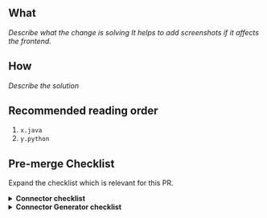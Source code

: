 ## What
*Describe what the change is solving*
*It helps to add screenshots if it affects the frontend.*

## How
*Describe the solution*

## Recommended reading order
1. `x.java`
2. `y.python`

## Pre-merge Checklist
Expand the checklist which is relevant for this PR. 

<details><summary> <strong> Connector checklist </strong> </summary>
<p>

- [ ] Issue acceptance criteria met
- [ ] PR name follows [PR naming conventions](https://docs.airbyte.io/contributing-to-airbyte/updating-documentation#issues-and-pull-requests)
- [ ] Secrets are annotated with `airbyte_secret` in output spec
- [ ] Unit & integration tests added as appropriate (and are passing)
    * Community members: please provide proof of this succeeding locally e.g: screenshot or copy-paste acceptance test output. To run acceptance tests for a Python connector, follow instructions in the README. For java connectors run `./gradlew :airbyte-integrations:connectors:<name>:integrationTest`.
- [ ] `/test connector=connectors/<name>` command as documented [here](https://docs.airbyte.io/contributing-to-airbyte/building-new-connector#updating-an-existing-connector) is passing. 
    * Community members can skip this, Airbyters will run this for you. 
- [ ] Code reviews completed
- [ ] Credentials added to Github CI if needed and not already present. [instructions for injecting secrets into CI](https://docs.airbyte.io/contributing-to-airbyte/building-new-connector#using-credentials-in-ci). 
- [ ] Documentation updated 
    - [ ] `README.md`
    - [ ] `docs/SUMMARY.md` if it's a new connector
    - [ ] Reference docs in the `docs/integrations/` directory.
    - [ ] Changelog in the appropriate page in `docs/integrations/...`. See changelog [example](https://docs.airbyte.io/integrations/sources/stripe#changelog)
    - [ ] Build status added to [build page](https://github.com/airbytehq/airbyte/blob/master/airbyte-integrations/builds.md)
- [ ] Build is successful
- [ ] Connector version bumped like described [here](https://docs.airbyte.io/contributing-to-airbyte/building-new-connector#updating-a-connector)
- [ ] New Connector version released on Dockerhub by running the `/publish` command described [here](https://docs.airbyte.io/contributing-to-airbyte/building-new-connector#updating-a-connector)
- [ ] No major blockers
- [ ] PR merged into master branch
- [ ] Follow up tickets have been created
- [ ] Associated tickets have been closed & stakeholders notified
</p>
</details>

<details><summary> <strong> Connector Generator checklist </strong> </summary>
<p>
   
- [ ] Issue acceptance criteria met
- [ ] PR name follows [PR naming conventions](https://docs.airbyte.io/contributing-to-airbyte/updating-documentation#issues-and-pull-requests)
- [ ] If adding a new generator, add it to the [list of scaffold modules being tested](https://github.com/airbytehq/airbyte/blob/master/airbyte-integrations/connector-templates/generator/build.gradle#L41)
- [ ] The generator test modules (all connectors with `-scaffold` in their name) have been updated with the latest scaffold by running `./gradlew :airbyte-integrations:connector-templates:generator:testScaffoldTemplates` then checking in your changes
- [ ] Documentation which references the generator is updated as needed.
</p>
</details>
